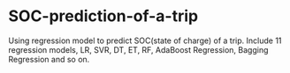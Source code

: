 # SOC-prediction-of-a-trip
Using regression model to predict SOC(state of charge) of a trip. Include 11 regression models, LR, SVR, DT, ET, RF, AdaBoost Regression, Bagging Regression and so on.
